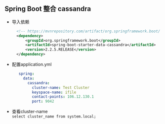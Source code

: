 ## Spring Boot 整合 cassandra

- 导入依赖  
  ```xml
    <!-- https://mvnrepository.com/artifact/org.springframework.boot/spring-boot-starter-data-cassandra -->
    <dependency>
        <groupId>org.springframework.boot</groupId>
        <artifactId>spring-boot-starter-data-cassandra</artifactId>
        <version>2.2.5.RELEASE</version>
    </dependency>
  ```

- 配置application.yml  
  ```yaml
     spring:
       data:
         cassandra:
           cluster-name: Test Cluster
           keyspace-name: ifile
           contact-points: 106.12.130.1
           port: 9042
  ```
- 查看cluster-name  
  `select cluster_name from system.local;`
  
  